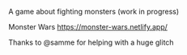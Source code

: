 A game about fighting monsters (work in progress)

Monster Wars
https://monster-wars.netlify.app/

Thanks to @samme for helping with a huge glitch

